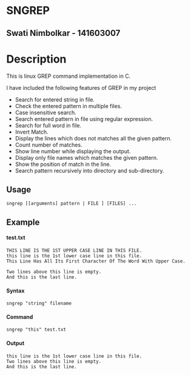 # SNGREP
## Swati Nimbolkar - 141603007

# Description
This is linux GREP command implementation in C.

I have included the following features of GREP in my project
- Search for entered string in file.
- Check the entered pattern in multiple files.
- Case insensitive search.
- Search entered pattern in file using regular expression.
- Search for full word in file.
- Invert Match.
- Display the lines which does not matches all the given pattern.
- Count number of matches.
- Show line number while displaying the output.
- Display only file names which matches the given pattern.
- Show the position of match in the line.
- Search pattern recursively into directory and sub-directory.
## Usage

```
sngrep [[arguments] pattern | FILE ] [FILES] ...
```

## Example

#### test.txt
```
THIS LINE IS THE 1ST UPPER CASE LINE IN THIS FILE.
this line is the 1st lower case line in this file.
This Line Has All Its First Character Of The Word With Upper Case.

Two lines above this line is empty.
And this is the last line.
```

#### Syntax
```
sngrep "string" filename
```

#### Command
```
sngrep "this" test.txt
```

#### Output
```
this line is the 1st lower case line in this file.
Two lines above this line is empty.
And this is the last line.
```
